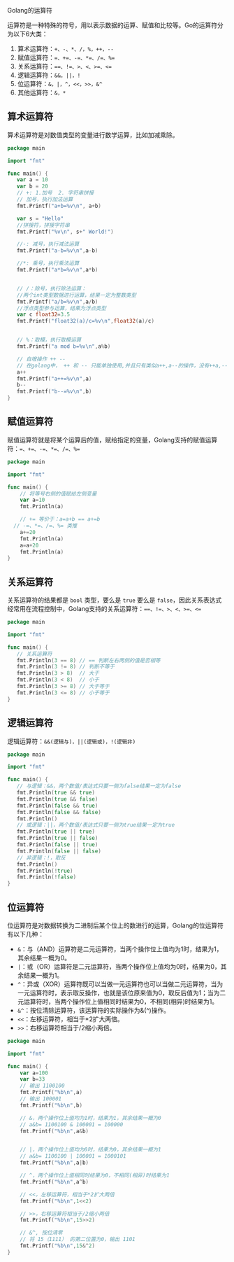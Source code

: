Golang的运算符



运算符是一种特殊的符号，用以表示数据的运算、赋值和比较等。Go的运算符分为以下6大类：

1. 算术运算符：`+、-、*、/，%，++，--`
2. 赋值运算符：`=、+=、-=、*=、/=、%=`
3. 关系运算符：`==、!=、>、<、>=、<=`
4. 逻辑运算符：`&&，||，!`
5. 位运算符：`&，|，^，<<，>>，&^`
6. 其他运算符：`&，*`



## 算术运算符

算术运算符是对数值类型的变量进行数学运算，比如加减乘除。

```go
package main

import "fmt"

func main() {
   var a = 10
   var b = 20
   // +: 1.加号  2. 字符串拼接
   // 加号，执行加法运算
   fmt.Printf("a+b=%v\n", a+b)

   var s = "Hello"
   //拼接符，拼接字符串
   fmt.Printf("%v\n", s+" World!")

   //-: 减号，执行减法运算
   fmt.Printf("a-b=%v\n",a-b)

   //*: 乘号，执行乘法运算
   fmt.Printf("a*b=%v\n",a*b)


   // /：除号，执行除法运算：
   //两个int类型数据进行运算，结果一定为整数类型
   fmt.Printf("a/b=%v\n",a/b)
   //浮点类型参与运算，结果为浮点类型
   var c float32=3.5
   fmt.Printf("float32(a)/c=%v\n",float32(a)/c)


   // %：取模，执行取模运算
   fmt.Printf("a mod b=%v\n",a%b)

   // 自增操作 ++ --
   // 在golang中， ++ 和 -- 只能单独使用,并且只有类似a++,a--的操作，没有++a,--a的操作
   a++
   fmt.Printf("a++=%v\n",a)
   b--
   fmt.Printf("b--=%v\n",b)
}
```



## 赋值运算符

赋值运算符就是将某个运算后的值，赋给指定的变量，Golang支持的赋值运算符：`=、+=、-=、*=、/=、%=`

```go
package main

import "fmt"

func main() {
	// 将等号右侧的值赋给左侧变量
	var a=10
	fmt.Println(a)

	// += 等价于：a=a+b == a+=b
  // -=、*=、/=、%= 类推
	a+=20
	fmt.Println(a)
	a=a+20
	fmt.Println(a)
}

```



## 关系运算符

关系运算符的结果都是 `bool` 类型，要么是 `true` 要么是 `false`，因此关系表达式经常用在流程控制中，Golang支持的关系运算符：`==、!=、>、<、>=、<=`

```go
package main

import "fmt"

func main() {
   // 关系运算符
   fmt.Println(3 == 8) // == 判断左右两侧的值是否相等
   fmt.Println(3 != 8) // 判断不等于
   fmt.Println(3 > 8)  // 大于
   fmt.Println(3 < 8)  // 小于
   fmt.Println(3 >= 8) // 大于等于
   fmt.Println(3 <= 8) // 小于等于
}
```

## 逻辑运算符

逻辑运算符：`&&(逻辑与)，||(逻辑或)，!(逻辑非)`

```go
package main

import "fmt"

func main() {
   // 与逻辑：&&，两个数值/表达式只要一侧为false结果一定为false
   fmt.Println(true && true)
   fmt.Println(true && false)
   fmt.Println(false && true)
   fmt.Println(false && false)
   fmt.Println()
   // 或逻辑：||，两个数值/表达式只要一侧为true结果一定为true
   fmt.Println(true || true)
   fmt.Println(true || false)
   fmt.Println(false || true)
   fmt.Println(false || false)
   // 非逻辑：!，取反
   fmt.Println()
   fmt.Println(!true)
   fmt.Println(!false)
}
```





## 位运算符

位运算符是对数据转换为二进制后某个位上的数进行的运算，Golang的位运算符有以下几种：

* `&`：与（AND）运算符是二元运算符，当两个操作位上值均为1时，结果为1，其余结果一概为0。
* `|`：或（OR）运算符是二元运算符，当两个操作位上值均为0时，结果为0，其余结果一概为1。
* `^`：异或（XOR）运算符既可以当做一元运算符也可以当做二元运算符，当为一元运算符时，表示取反操作，也就是该位原来值为0，取反后值为1；当为二元运算符时，当两个操作位上值相同时结果为0，不相同(相异)时结果为1。
* `&^`：按位清除运算符，该运算符的实际操作为&(^)操作。
* `<<`：左移运算符，相当于*2扩大两倍。
* `>>`：右移运算符相当于/2缩小两倍。

```go
package main

import "fmt"

func main() {
	var a=100
	var b=33
	// 输出 1100100
	fmt.Printf("%b\n",a)
	// 输出 100001
	fmt.Printf("%b\n",b)

	// &，两个操作位上值均为1时，结果为1，其余结果一概为0
	// a&b= 1100100 & 100001 = 100000
	fmt.Printf("%b\n",a&b)


	// |，两个操作位上值均为0时，结果为0，其余结果一概为1
	// a&b= 1100100 | 100001 = 1000101
	fmt.Printf("%b\n",a|b)

	// ^，两个操作位上值相同时结果为0，不相同(相异)时结果为1
	fmt.Printf("%b\n",a^b)

	// <<，左移运算符，相当于*2扩大两倍
	fmt.Printf("%b\n",1<<2)

	// >>，右移运算符相当于/2缩小两倍
	fmt.Printf("%b\n",15>>2)

	// &^, 按位清零
	// 将 15（1111） 的第二位置为0，输出 1101
	fmt.Printf("%b\n",15&^2)
}
```

